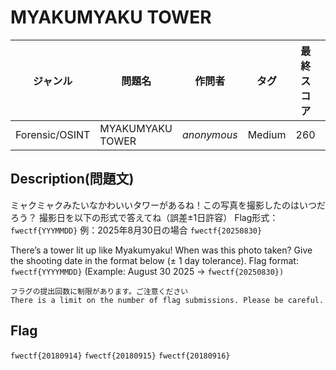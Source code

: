# MYAKUMYAKU TOWER

|ジャンル|問題名|作問者|タグ|最終スコア|Solve数|
|---|---|---|---|---|---|
|Forensic/OSINT|MYAKUMYAKU TOWER|*anonymous*|Medium|260|76|
## Description(問題文)

ミャクミャクみたいなかわいいタワーがあるね！この写真を撮影したのはいつだろう？
撮影日を以下の形式で答えてね（誤差±1日許容）
Flag形式：`fwectf{YYYMMDD}`
例：2025年8月30日の場合 `fwectf{20250830}`

There’s a tower lit up like Myakumyaku! When was this photo taken?
Give the shooting date in the format below (± 1 day tolerance).
Flag format: `fwectf{YYYYMMDD}`
(Example: August 30 2025 → `fwectf{20250830})`

`フラグの提出回数に制限があります。ご注意ください`  
`There is a limit on the number of flag submissions. Please be careful.`

## Flag

`fwectf{20180914}`
`fwectf{20180915}`
`fwectf{20180916}`

